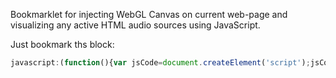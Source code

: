Bookmarklet for injecting WebGL Canvas on current web-page and visualizing any active HTML audio sources using JavaScript.

Just bookmark ths block:

```js
javascript:(function(){var jsCode=document.createElement('script');jsCode.setAttribute('src','//rawgithub.com/bartlettmic/audio-visualizer-bookmarklet/master/index.js');document.body.appendChild(jsCode);}());
```

